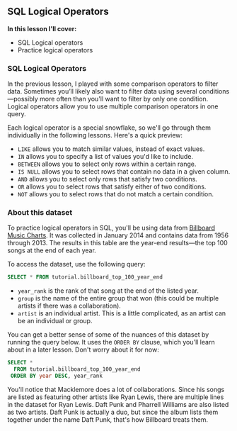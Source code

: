## SQL Logical Operators

**In this lesson I'll cover:**
- SQL Logical operators
- Practice logical operators

### SQL Logical Operators

In the previous lesson, I played with some comparison operators to filter data. Sometimes you’ll likely also want to filter data using several conditions—possibly more often than you'll want to filter by only one condition. Logical operators allow you to use multiple comparison operators in one query.

Each logical operator is a special snowflake, so we'll go through them individually in the following lessons. Here's a quick preview:

- `LIKE` allows you to match similar values, instead of exact values.
- `IN` allows you to specify a list of values you'd like to include.
- `BETWEEN` allows you to select only rows within a certain range.
- `IS NULL` allows you to select rows that contain no data in a given column.
- `AND` allows you to select only rows that satisfy two conditions.
- `OR` allows you to select rows that satisfy either of two conditions.
- `NOT` allows you to select rows that do not match a certain condition.

### About this dataset

To practice logical operators in SQL, you'll be using data from [Billboard Music Charts](https://www.billboard.com/charts/). It was collected in January 2014 and contains data from 1956 through 2013. The results in this table are the year-end results—the top 100 songs at the end of each year.

To access the dataset, use the following query:

```sql
SELECT * FROM tutorial.billboard_top_100_year_end
```

- `year_rank` is the rank of that song at the end of the listed year.
- `group` is the name of the entire group that won (this could be multiple artists if there was a collaboration).
- `artist` is an individual artist. This is a little complicated, as an artist can be an individual or group.

You can get a better sense of some of the nuances of this dataset by running the query below. It uses the `ORDER BY` clause, which you'll learn about in a later lesson. Don't worry about it for now:

```sql
SELECT *
  FROM tutorial.billboard_top_100_year_end
 ORDER BY year DESC, year_rank
```

You'll notice that Macklemore does a lot of collaborations. Since his songs are listed as featuring other artists like Ryan Lewis, there are multiple lines in the dataset for Ryan Lewis. Daft Punk and Pharrell Williams are also listed as two artists. Daft Punk is actually a duo, but since the album lists them together under the name Daft Punk, that's how Billboard treats them.
